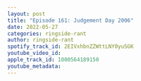 ```yaml
---
layout: post
title: "Episode 161: Judgement Day 2006"
date: 2022-05-27
categories: ringside-rant
author: ringside-rant
spotify_track_id: 2EIVxhbnZZWttLNY0yuSGK
youtube_video_id: 
apple_track_id: 1000564189150
youtube_metadata: 
---
```

